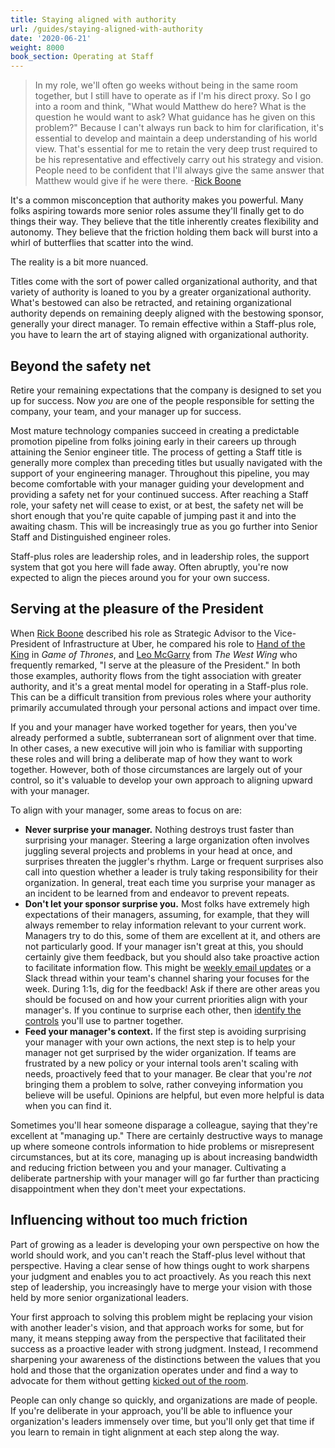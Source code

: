 ```yaml
---
title: Staying aligned with authority
url: /guides/staying-aligned-with-authority
date: '2020-06-21'
weight: 8000
book_section: Operating at Staff
---
```



> In my role, we'll often go weeks without being in the same room together, but I still have to operate as if I'm his direct proxy. So I go into a room and think, "What would Matthew do here? What is the question he would want to ask? What guidance has he given on this problem?" Because I can't always run back to him for clarification, it's essential to develop and maintain a deep understanding of his world view. That's essential for me to retain the very deep trust required to be his representative and effectively carry out his strategy and vision. People need to be confident that I'll always give the same answer that Matthew would give if he were there.
> \-[Rick Boone](/stories/rick-boone)

It's a common misconception that authority makes you powerful. Many folks aspiring towards more senior roles assume they'll finally get to do things their way. They believe that the title inherently creates flexibility and autonomy. They believe that the friction holding them back will burst into a whirl of butterflies that scatter into the wind.

The reality is a bit more nuanced.

Titles come with the sort of power called organizational authority, and that variety of authority is loaned to you by a greater organizational authority. What's bestowed can also be retracted, and retaining organizational authority depends on remaining deeply aligned with the bestowing sponsor, generally your direct manager. To remain effective within a Staff-plus role, you have to learn the art of staying aligned with organizational authority.

## Beyond the safety net

Retire your remaining expectations that the company is designed to set you up for success. Now _you_ are one of the people responsible for setting the company, your team, and your manager up for success.

Most mature technology companies succeed in creating a predictable promotion pipeline from folks joining early in their careers up through attaining the Senior engineer title. The process of getting a Staff title is generally more complex than preceding titles but usually navigated with the support of your engineering manager. Throughout this pipeline, you may become comfortable with your manager guiding your development and providing a safety net for your continued success. After reaching a Staff role, your safety net will cease to exist, or at best, the safety net will be short enough that you're quite capable of jumping past it and into the awaiting chasm. This will be increasingly true as you go further into Senior Staff and Distinguished engineer roles.

Staff-plus roles are leadership roles, and in leadership roles, the support system that got you here will fade away. Often abruptly, you're now expected to align the pieces around you for your own success.


## Serving at the pleasure of the President

When [Rick Boone](/stories/rick-boone) described his role as Strategic Advisor to the Vice-President of Infrastructure at Uber, he compared his role to [Hand of the King](https://awoiaf.westeros.org/index.php/Hand_of_the_King) in _Game of Thrones_, and [Leo McGarry](https://westwing.fandom.com/wiki/Leo_McGarry) from _The West Wing_ who frequently remarked, "I serve at the pleasure of the President." In both those examples, authority flows from the tight association with greater authority, and it's a great mental model for operating in a Staff-plus role. This can be a difficult transition from previous roles where your authority primarily accumulated through your personal actions and impact over time.

If you and your manager have worked together for years, then you've already performed a subtle, subterranean sort of alignment over that time. In other cases, a new executive will join who is familiar with supporting these roles and will bring a deliberate map of how they want to work together. However, both of those circumstances are largely out of your control, so it's valuable to develop your own approach to aligning upward with your manager.

To align with your manager, some areas to focus on are:



*   **Never surprise your manager.** Nothing destroys trust faster than surprising your manager. Steering a large organization often involves juggling several projects and problems in your head at once, and surprises threaten the juggler's rhythm. Large or frequent surprises also call into question whether a leader is truly taking responsibility for their organization. In general, treat each time you surprise your manager as an incident to be learned from and endeavor to prevent repeats.
*   **Don't let your sponsor surprise you.** Most folks have extremely high expectations of their managers, assuming, for example, that they will always remember to relay information relevant to your current work. Managers try to do this, some of them are excellent at it, and others are not particularly good. If your manager isn't great at this, you should certainly give them feedback, but you should also take proactive action to facilitate information flow. This might be [weekly email updates](https://lethain.com/weekly-updates/) or a Slack thread within your team's channel sharing your focuses for the week. During 1:1s, dig for the feedback! Ask if there are other areas you should be focused on and how your current priorities align with your manager's. If you continue to surprise each other, then [identify the controls](https://lethain.com/identify-your-controls/) you'll use to partner together.
*   **Feed your manager's context.** If the first step is avoiding surprising your manager with your own actions, the next step is to help your manager not get surprised by the wider organization. If teams are frustrated by a new policy or your internal tools aren't scaling with needs, proactively feed that to your manager. Be clear that you're _not_ bringing them a problem to solve, rather conveying information you believe will be useful. Opinions are helpful, but even more helpful is data when you can find it.

Sometimes you'll hear someone disparage a colleague, saying that they're excellent at "managing up." There are certainly destructive ways to manage up where someone controls information to hide problems or misrepresent circumstances, but at its core, managing up is about increasing bandwidth and reducing friction between you and your manager. Cultivating a deliberate partnership with your manager will go far further than practicing disappointment when they don't meet your expectations.


## Influencing without too much friction

Part of growing as a leader is developing your own perspective on how the world should work, and you can't reach the Staff-plus level without that perspective. Having a clear sense of how things ought to work sharpens your judgment and enables you to act proactively. As you reach this next step of leadership, you increasingly have to merge your vision with those held by more senior organizational leaders.

Your first approach to solving this problem might be replacing your vision with another leader's vision, and that approach works for some, but for many, it means stepping away from the perspective that facilitated their success as a proactive leader with strong judgment. Instead, I recommend sharpening your awareness of the distinctions between the values that you hold and those that the organization operates under and find a way to advocate for them without getting [kicked out of the room](https://lethain.com/getting-in-the-room/).

People can only change so quickly, and organizations are made of people. If you're deliberate in your approach, you'll be able to influence your organization's leaders immensely over time, but you'll only get that time if you learn to remain in tight alignment at each step along the way.
